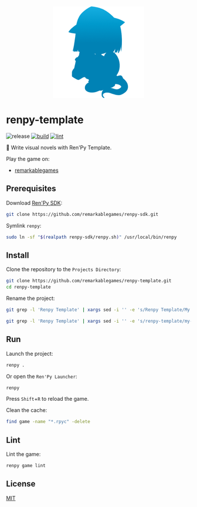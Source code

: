 <p align="center">
  <img src="https://raw.githubusercontent.com/remarkablegames/renpy-template/master/game/gui/window_icon.png" alt="Ren'Py Template">
</p>

# renpy-template

![release](https://img.shields.io/github/v/release/remarkablegames/renpy-template)
[![build](https://github.com/remarkablegames/renpy-template/actions/workflows/build.yml/badge.svg)](https://github.com/remarkablegames/renpy-template/actions/workflows/build.yml)
[![lint](https://github.com/remarkablegames/renpy-template/actions/workflows/lint.yml/badge.svg)](https://github.com/remarkablegames/renpy-template/actions/workflows/lint.yml)

📖 Write visual novels with Ren'Py Template.

Play the game on:

- [remarkablegames](https://remarkablegames.org/renpy-template)

## Prerequisites

Download [Ren'Py SDK](https://www.renpy.org/latest.html):

```sh
git clone https://github.com/remarkablegames/renpy-sdk.git
```

Symlink `renpy`:

```sh
sudo ln -sf "$(realpath renpy-sdk/renpy.sh)" /usr/local/bin/renpy
```

## Install

Clone the repository to the `Projects Directory`:

```sh
git clone https://github.com/remarkablegames/renpy-template.git
cd renpy-template
```

Rename the project:

```sh
git grep -l 'Renpy Template' | xargs sed -i '' -e 's/Renpy Template/My Novel/g'
```

```sh
git grep -l 'Renpy Template' | xargs sed -i '' -e 's/renpy-template/my-novel/g'
```

## Run

Launch the project:

```sh
renpy .
```

Or open the `Ren'Py Launcher`:

```sh
renpy
```

Press `Shift`+`R` to reload the game.

Clean the cache:

```sh
find game -name "*.rpyc" -delete
```

## Lint

Lint the game:

```sh
renpy game lint
```

## License

[MIT](LICENSE)

